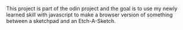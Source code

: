 This project is part of the odin project and the goal is to use my newly learned skill with javascript
to make a browser version of something between a sketchpad and an Etch-A-Sketch.